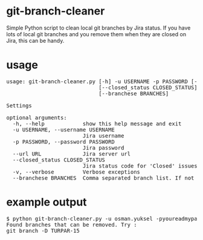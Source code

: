 git-branch-cleaner
==================

Simple Python script to clean local git branches by Jira status.
If you have lots of local git branches and you remove them when they are closed on Jira, this can be handy.

usage
=====
<pre>
usage: git-branch-cleaner.py [-h] -u USERNAME -p PASSWORD [--url URL]
                             [--closed_status CLOSED_STATUS] [-v]
                             [--branchese BRANCHES]

Settings

optional arguments:
  -h, --help            show this help message and exit
  -u USERNAME, --username USERNAME
                        Jira username
  -p PASSWORD, --password PASSWORD
                        Jira password
  --url URL             Jira server url
  --closed_status CLOSED_STATUS
                        Jira status code for 'Closed' issues. If not set, it will be looked up by SOAP query
  -v, --verbose         Verbose exceptions
  --branchese BRANCHES  Comma separated branch list. If not set, tried to get it using system call
</pre>

example output
==============
<pre>$ python git-branch-cleaner.py -u osman.yuksel -pyoureadmypassword --url https://jira.rocket-internet.de/
Found branches that can be removed. Try :
git branch -D TURPAR-15 </pre>

